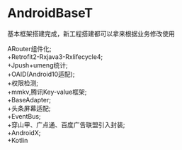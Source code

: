 # AndroidBaseT

基本框架搭建完成，新工程搭建都可以拿来根据业务修改使用 

ARouter组件化;  
+Retrofit2-Rxjava3-Rxlifecycle4;  
+Jpush+umeng统计;  
+OAID(Android10适配);  
+权限检测;  
+mmkv,腾讯Key-value框架;  
+BaseAdapter;   
+头条屏幕适配;  
+EventBus;  
+穿山甲、广点通、百度广告联盟引入封装;  
+AndroidX;  
+Kotlin  
